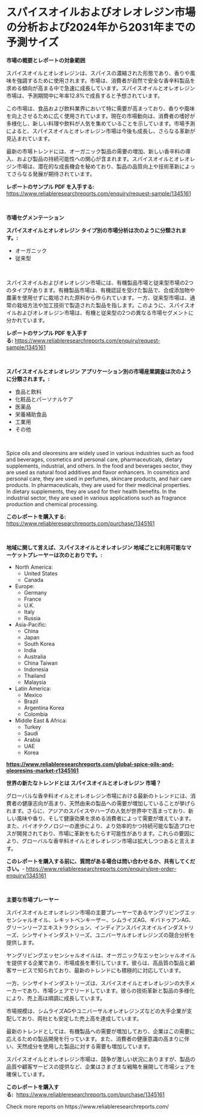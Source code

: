<p><h1>スパイスオイルおよびオレオレジン市場の分析および2024年から2031年までの予測サイズ</h1></p><p><strong>市場の概要とレポートの対象範囲</strong></p>
<p><p>スパイスオイルとオレオレジンは、スパイスの濃縮された形態であり、香りや風味を強調するために使用されます。市場は、消費者が自然で安全な香辛料製品を求める傾向が高まる中で急速に成長しています。スパイスオイルとオレオレジン市場は、予測期間中に年率12.8%で成長すると予想されています。</p><p>この市場は、食品および飲料業界において特に需要が高まっており、香りや風味を向上させるために広く使用されています。現在の市場動向は、消費者の嗜好が多様化し、新しい料理や飲料が人気を集めていることを示しています。市場予測によると、スパイスオイルとオレオレジン市場は今後も成長し、さらなる革新が見込まれています。</p><p>最新の市場トレンドには、オーガニック製品の需要の増加、新しい香辛料の導入、および製品の持続可能性への関心が含まれます。スパイスオイルとオレオレジン市場は、潜在的な成長機会を秘めており、製品の品質向上や技術革新によってさらなる発展が期待されています。</p></p>
<p><strong>レポートのサンプル PDF を入手する:</strong> <a href="https://www.reliableresearchreports.com/enquiry/request-sample/1345161">https://www.reliableresearchreports.com/enquiry/request-sample/1345161</a></p>
<p>&nbsp;</p>
<p><strong>市場セグメンテーション</strong></p>
<p><strong>スパイスオイルとオレオレジン タイプ別の市場分析は次のように分類されます。:</strong></p>
<p><ul><li>オーガニック</li><li>従来型</li></ul></p>
<p>&nbsp;</p>
<p><p>スパイスオイルおよびオレオレジン市場には、有機製品市場と従来型市場の2つのタイプがあります。有機製品市場は、有機認証を受けた製品で、合成添加物や農薬を使用せずに栽培された原料から作られています。一方、従来型市場は、通常の栽培方法や加工技術で製造された製品を指します。このように、スパイスオイルおよびオレオレジン市場は、有機と従来型の2つの異なる市場セグメントに分かれています。</p></p>
<p><strong>レポートのサンプル PDF を入手する:</strong>&nbsp;<a href="https://www.reliableresearchreports.com/enquiry/request-sample/1345161">https://www.reliableresearchreports.com/enquiry/request-sample/1345161</a></p>
<p>&nbsp;</p>
<p><strong> スパイスオイルとオレオレジン アプリケーション別の市場産業調査は次のように分類されます。:</strong></p>
<p><ul><li>食品と飲料</li><li>化粧品とパーソナルケア</li><li>医薬品</li><li>栄養補助食品</li><li>工業用</li><li>その他</li></ul></p>
<p>&nbsp;</p>
<p><p>Spice oils and oleoresins are widely used in various industries such as food and beverages, cosmetics and personal care, pharmaceuticals, dietary supplements, industrial, and others. In the food and beverages sector, they are used as natural food additives and flavor enhancers. In cosmetics and personal care, they are used in perfumes, skincare products, and hair care products. In pharmaceuticals, they are used for their medicinal properties. In dietary supplements, they are used for their health benefits. In the industrial sector, they are used in various applications such as fragrance production and chemical processing.</p></p>
<p><strong>このレポートを購入する:</strong>&nbsp; <a href="https://www.reliableresearchreports.com/purchase/1345161">https://www.reliableresearchreports.com/purchase/1345161</a></p>
<p>&nbsp;</p>
<p><strong>地域に関して言えば、スパイスオイルとオレオレジン 地域ごとに利用可能なマーケットプレーヤーは次のとおりです。:</strong></p>
<p><ul>
    <li>
        North America:
        <ul>
            <li>United States</li>
            <li>Canada</li>
        </ul>
    </li>
    <li>
        Europe:
        <ul>
            <li>Germany</li>
            <li>France</li>
            <li>U.K.</li>
            <li>Italy</li>
            <li>Russia</li>
        </ul>
    </li>
    <li>
        Asia-Pacific:
        <ul>
            <li>China</li>
            <li>Japan</li>
            <li>South Korea</li>
            <li>India</li>
            <li>Australia</li>
            <li>China Taiwan</li>
            <li>Indonesia</li>
            <li>Thailand</li>
            <li>Malaysia</li>
        </ul>
    </li>
    <li>
        Latin America:
        <ul>
            <li>Mexico</li>
            <li>Brazil</li>
            <li>Argentina Korea</li>
            <li>Colombia</li>
        </ul>
    </li>
    <li>
        Middle East & Africa:
        <ul>
            <li>Turkey</li>
            <li>Saudi</li>
            <li>Arabia</li>
            <li>UAE</li>
            <li>Korea</li>
        </ul>
    </li>
    </ul></p>
<p><strong><a href="https://www.reliableresearchreports.com/global-spice-oils-and-oleoresins-market-r1345161">https://www.reliableresearchreports.com/global-spice-oils-and-oleoresins-market-r1345161</a></strong>&nbsp;</p>
<p><strong>世界の新たなトレンドとは スパイスオイルとオレオレジン 市場？</strong></p>
<p><p>グローバルな香辛料オイルとオレオレジン市場における最新のトレンドには、消費者の健康志向が高まり、天然由来の製品への需要が増加していることが挙げられます。さらに、アジアのスパイスやハーブの人気が世界中で高まっており、新しい風味や香り、そして健康効果を求める消費者によって需要が増えています。また、バイオテクノロジーの進歩により、より効率的かつ持続可能な製造プロセスが開発されており、市場に革新をもたらす可能性があります。これらの要因により、グローバルな香辛料オイルとオレオレジン市場は拡大しつつあると言えます。</p></p>
<p><strong>このレポートを購入する前に、質問がある場合は問い合わせるか、共有してください。</strong>- <a href="https://www.reliableresearchreports.com/enquiry/pre-order-enquiry/1345161">https://www.reliableresearchreports.com/enquiry/pre-order-enquiry/1345161</a></p>
<p>&nbsp;</p>
<p><strong>主要な市場プレーヤー</strong></p>
<p><p>スパイスオイルとオレオレジン市場の主要プレーヤーであるヤングリビングエッセンシャルオイル、レキットベンキーザー、シムライズAG、ギバドゥアンAG、グリーンリーフエキストラクション、インディアンスパイスオイルインダストリーズ、シンサイトインダストリーズ、ユニバーサルオレオレジンズの競合分析を提供します。 </p><p>ヤングリビングエッセンシャルオイルは、オーガニックなエッセンシャルオイルを提供する企業であり、市場成長を牽引しています。彼らは、高品質の製品と顧客サービスで知られており、最新のトレンドにも積極的に対応しています。</p><p>一方、シンサイトインダストリーズは、スパイスオイルとオレオレジンの大手メーカーであり、市場シェアでリードしています。彼らの技術革新と製品の多様化により、売上高は順調に成長しています。</p><p>市場規模は、シムライズAGやユニバーサルオレオレジンズなどの大手企業が支配しており、両社とも安定した売上高を達成しています。</p><p>最新のトレンドとしては、有機製品への需要が増加しており、企業はこの需要に応えるための製品開発を行っています。また、消費者の健康意識の高まりに伴い、天然成分を使用した製品に対する需要も増加しています。</p><p>スパイスオイルとオレオレジン市場は、競争が激しい状況にありますが、製品の品質や顧客サービスの提供など、企業はさまざまな戦略を展開して市場シェアを確保しています。</p></p>
<p><strong>このレポートを購入する:</strong>&nbsp;&nbsp;<a href="https://www.reliableresearchreports.com/purchase/1345161">https://www.reliableresearchreports.com/purchase/1345161</a></p>
<p>Check more reports on https://www.reliableresearchreports.com/</p>
